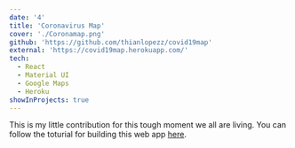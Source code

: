 ```yaml
---
date: '4'
title: 'Coronavirus Map'
cover: './Coronamap.png'
github: 'https://github.com/thianlopezz/covid19map'
external: 'https://covid19map.herokuapp.com/'
tech:
  - React
  - Material UI
  - Google Maps
  - Heroku
showInProjects: true
---
```


This is my little contribution for this tough moment we all are living.
You can follow the toturial for building this web app [here](https://medium.com/@thianlopezz/react-coronavirus-map-8c0c90a3a5a8?sk=f1b9c82370dbb3e2cda204b4099657c4).

